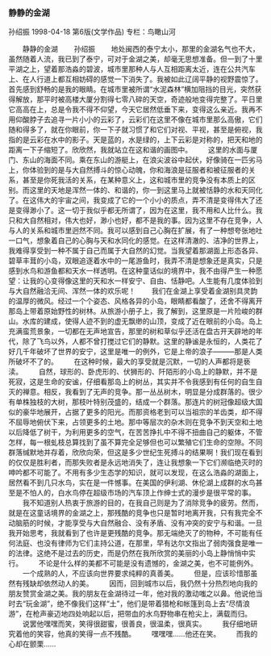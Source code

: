 ### 静静的金湖
孙绍振
1998-04-18
第6版(文学作品)
专栏：鸟瞰山河

　　静静的金湖
　　孙绍振
　　地处闽西的泰宁太小，那里的金湖名气也不大，虽然随着人流，我已到了泰宁，可对于金湖之美，却毫无思想准备。但一到了十里平湖之上，望着那浩淼的碧波，城市里那种人与人互相距离太近，连在公共汽车上、在人行道上都互相妨碍的感觉一下消失了。我被如此辽阔平静的视野震惊了。首先感到舒畅的是我的眼睛。在城市里被所谓“水泥森林”横加阻挡的目光，突然获得解放，那平时被高楼大厦分割得七零八碎的天空，奇迹般地变得完整了。平日里它高高在上，总是令我不得不仰望，今天它居然低垂下来，变得这么亲近。我再不用仰酸脖子去追寻一片小小的云彩了，云彩们在这里不像在城市里那么高傲，它们随和得多了，就在你眼前，你一下子就习惯了和它们对视、平视，甚至是俯视，我指的是云彩在水中的影子。天是蓝的，水是绿的，上下云彩是对称的，把天和地的距离一下子缩短了。欣欣然，我就站立在这和谐的画图中。
　　这里的水面与厦门、东山的海面不同。乘在东山的游艇上，在浪尖波谷中起伏，好像骑在一匹劣马上，你体验到的是与大自然搏斗的惊心动魄，你和海浪是征服者和被征服者的关系，甚至是你死我活的关系，在某种意义上，这和城市里的竞争没有本质上的区别。而这里的天地是浑然一体的、和谐的，你一到这里马上就被恬静的水和天同化了。在这伟大的宇宙之间，我变成了它的一个小小的质点，弄不清是变得伟大了还是变得渺小了。这一切于我似乎都无所谓了，因为在这里，我不用和人比什么。我只和大自然相对，伟大也好，渺小也好，都不是我的事。因为这里不存在竞争，人与人的关系和城市里迥然不同。我可以感到自己心胸在扩展，有了一种想夸张地吐一口气，想象着自己的心胸与天和水同化的感觉。在这样清澈的、洁净的世界上，我难得享受到一种不属于自己而属于大自然的幻觉。当我望着那湖面上形态各异、碧草丰茸的小岛，双眼追逐着水中的一尾游鱼时，我弄不清是想象还是真实，只是感到水鸟和游鱼都和天水一样透明。在这种童话似的境界中，我不由得产生一种愿望：让我的心变得像这里的天和水一样安宁、自由、恬静吧。人生能有几度体验到与大自然融洽无间、浑然一体的欢乐呢！
　　我们在金湖上享受着金湖别具灵韵的温厚的微风。经过一个个姿态、风格各异的小岛，眼睛都看酸了，还舍不得离开那岛上带着原始野性的树林。从旅游小册子上，我了解到，这里原是一片险峻的群山。水库的建成，使得人迹不到的虚无飘缈的山顶，变成了近在眼前的小岛。岛上充满蛮荒景象，一切都在无声地宣告，那里的树和草似乎还活在盘古开天辟地的年代，除了飞鸟以外，人都不曾打搅过它们的静默。这里的静谧是永恒的，人类花了好几千年破坏了世界的安宁，这里是唯一的例外，它是上帝的浪子———那是人类所破坏不了的。
　　在这种时候，最大的享受就是沉默，一切的人声都将是亵渎。
　　自然，球形的、卧虎形的、伏狮形的、阡陌形的小岛上的静默，并不是死寂，这是生命的安谧，仔细看那岛上的树丛，其实并不令我感到有任何的自生自灭的禅意。相反，我看到了无声的竞争。那一丛丛树木，明显是分成群落的。很少有单株独枝的大树，那枝叶特别茂盛的，结成一个群落。那连片的树冠像超级大国似的豪华地展开，占据了更多的阳光。而那资格老到可以当祖宗的羊齿类，却不得不屈辱地俯伏下来，占领更多的土地。那中等层次的杂木则在竞争不到天空和土地以后降低了树干，为利用更多的空气，在苦苦挣扎中不得不扭曲自己的躯体，不管怎样，每一根虬枝总算找到了虽不算完全足够但也可以繁殖它们生命的空隙。不同群落缄默地并存着，欣欣向荣，但这是多少世纪生死搏斗的结果啊！我们现在看到的仅仅是胜利者，而那失败者是永远地消失了，连让我想象一下它们濒临绝灭时的呻吟都不可能了。不用有多少生态学的知识，就可以发现，在这么浩淼的湖面上，居然看不到几只水鸟，实在是一件憾事。在美国的伊利湖、休伦湖上成群的水鸟甚至是不怕人的，白水鸟停在超级市场的汽车顶上作绅士式的漫步是很平常的事。
　　我不知道别人热衷于旅游的目的，在我自己则是为了消除竞争的疲劳。然而，就是在这童话境界的金湖之上，那残酷的竞争也只是暂时地离开我，只有我完全不动脑筋的时候，才能享受与大自然融合、没有矛盾、没有冲突的安宁与和谐。一旦我开始思考，我就看到了也许是更残酷的竞争。那无端绝灭了的物种，不可能有任何法庭、也没有律师为它们主持公道，在那里，早有达尔文指出了弱肉强食是唯一的法律。这绝不是过去的历史，而是仍然在我所欣赏的美丽的小岛上静悄悄中实行。
　　不论是什么样的美都不可能是没有遗憾的，金湖之美，也不可能例外。
　　一个成熟的人，不应该向世界要求纯粹的真善美。
　　但是，应该珍惜那虽然有残缺却依然动人的美。
　　因而，回到城市以后，我仍然十分热烈地向我的朋友赞赏金湖之美。我的朋友在金湖待过一年，他对我的激动嗤之以鼻。他说他当时去“玩金湖”，绝不像我们这样“土”，他们是带着猎枪和帐篷到岛上去“尽情浪游”，在枪声豪迈地四处响起以后，把带血的水鸟野物串在枪尖上，满载而归。
　　说罢他嘿嘿而笑，笑得很甜蜜，很善良，很温柔，很真实。
　　我仔细地研究着他的笑容，他真的笑得一点不残酷。
　　嘿嘿嘿……他还在笑。
　　而我的心却在颤栗……
